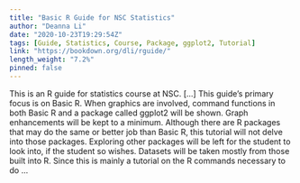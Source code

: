 ```yaml
---
title: "Basic R Guide for NSC Statistics"
author: "Deanna Li"
date: "2020-10-23T19:29:54Z"
tags: [Guide, Statistics, Course, Package, ggplot2, Tutorial]
link: "https://bookdown.org/dli/rguide/"
length_weight: "7.2%"
pinned: false
---
```


This is an R guide for statistics course at NSC. [...] This guide’s primary focus is on Basic R. When graphics are involved, command functions in both Basic R and a package called ggplot2 will be shown. Graph enhancements will be kept to a minimum. Although there are R packages that may do the same or better job than Basic R, this tutorial will not delve into those packages. Exploring other packages will be left for the student to look into, if the student so wishes. Datasets will be taken mostly from those built into R. Since this is mainly a tutorial on the R commands necessary to do ...
